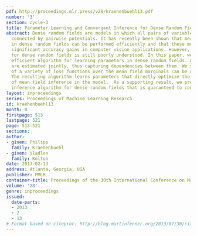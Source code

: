 ```yaml
---
pdf: http://proceedings.mlr.press/v28/kraehenbuehl13.pdf
number: '3'
section: cycle-3
title: Parameter Learning and Convergent Inference for Dense Random Fields
abstract: Dense random fields are models in which all pairs of variables are directly
  connected by pairwise potentials. It has recently been shown that mean field inference
  in dense random fields can be performed efficiently and that these models enable
  significant accuracy gains in computer vision applications. However, parameter estimation
  for dense random fields is still poorly understood. In this paper, we present an
  efficient algorithm for learning parameters in dense random fields. All parameters
  are estimated jointly, thus capturing dependencies between them. We show that gradients
  of a variety of loss functions over the mean field marginals can be computed efficiently.
  The resulting algorithm learns parameters that directly optimize the performance
  of mean field inference in the model.  As a supporting result, we present an efficient
  inference algorithm for dense random fields that is guaranteed to converge.
layout: inproceedings
series: Proceedings of Machine Learning Research
id: kraehenbuehl13
month: 0
firstpage: 513
lastpage: 521
page: 513-521
sections: 
author:
- given: Philipp
  family: Kraehenbuehl
- given: Vladlen
  family: Koltun
date: 2013-02-13
address: Atlanta, Georgia, USA
publisher: PMLR
container-title: Proceedings of the 30th International Conference on Machine Learning
volume: '28'
genre: inproceedings
issued:
  date-parts:
  - 2013
  - 2
  - 13
# Format based on citeproc: http://blog.martinfenner.org/2013/07/30/citeproc-yaml-for-bibliographies/
---
```


